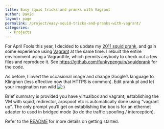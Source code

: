 ```yaml
---
title: Easy squid tricks and pranks with Vagrant
author: David
layout: page
permalink: /project/easy-squid-tricks-and-pranks-with-vagrant/
categories:
  - Projects
---
```

For April Fools this year, I decided to update my [2011 squid prank][1], and gain some experience using [Vagrant][2] at the same time. I rebuilt the entire environment using a Vagrantfile, which permits anybody to check out a few files and reproduce it. See <https://github.com/funkypenguin/squidprank> for the code.

As before, I invert the occasional image and change Google&#8217;s language to Klingnon (less effective now that HTTPS is common). Edit prank.pl and let your imagination run wild <img src="https://www.funkypenguin.co.nz/wp-includes/images/smilies/icon_smile.gif" alt=":)" class="wp-smiley" />

Brief summary is provided you have virtualbox and vagrant, establishing the VM with squid, redirector, arpspoof etc is automatically done using &#8220;vagrant up&#8221;. The only prompt you&#8217;ll get on establishing the box is for an ethernet adapter to used in bridged mode (to do the traffic spoofing / interception).

Refer to the [README][3] for more details on getting started.

 [1]: https://www.funkypenguin.co.nz/tutorial/april-fools-pranks-with-a-squid-proxy-server/ "Squid Prank April Fools"
 [2]: http://www.vagrantup.com/ "Vagrant"
 [3]: https://github.com/funkypenguin/squidprank/blob/master/README.md
